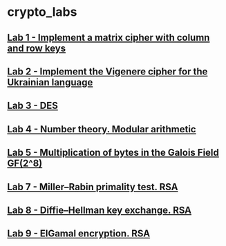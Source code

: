 # crypto_labs
## [Lab 1 - Implement a matrix cipher with column and row keys](lab_1_matrix.py)
## [Lab 2 - Implement the Vigenere cipher for the Ukrainian language](lab_2_vigenere.py)
## [Lab 3 - DES](lab3.py)
## [Lab 4 - Number theory. Modular arithmetic](lab4.py)
## [Lab 5 - Multiplication of bytes in the Galois Field GF(2^8)](lab5.py)
## [Lab 7 - Miller–Rabin primality test. RSA](lab7.py)
## [Lab 8 - Diffie–Hellman key exchange. RSA](lab8.py)
## [Lab 9 - ElGamal encryption. RSA](lab9.py)
